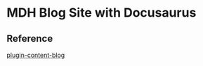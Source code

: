 # MDH Blog Site with Docusaurus

## Reference

[plugin-content-blog](https://docusaurus.io/docs/api/plugins/@docusaurus/plugin-content-blog)
